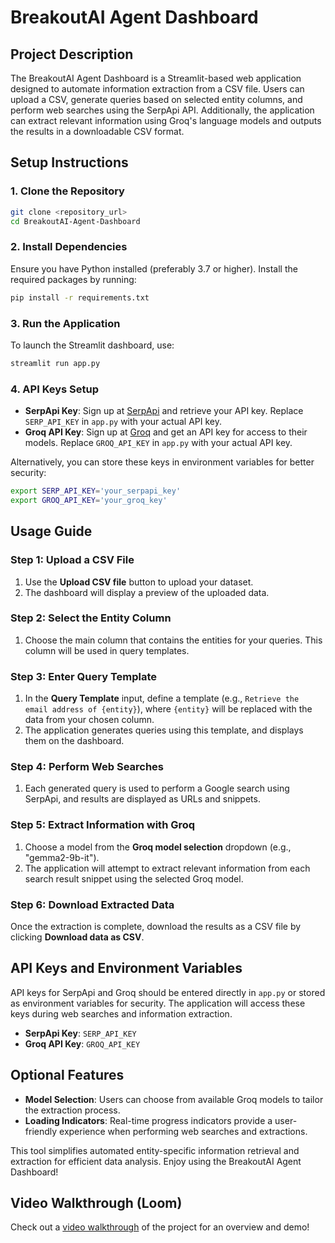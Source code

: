 # BreakoutAI Agent Dashboard

## Project Description
The BreakoutAI Agent Dashboard is a Streamlit-based web application designed to automate information extraction from a CSV file. Users can upload a CSV, generate queries based on selected entity columns, and perform web searches using the SerpApi API. Additionally, the application can extract relevant information using Groq's language models and outputs the results in a downloadable CSV format.

## Setup Instructions

### 1. Clone the Repository
```bash
git clone <repository_url>
cd BreakoutAI-Agent-Dashboard
```

### 2. Install Dependencies
Ensure you have Python installed (preferably 3.7 or higher). Install the required packages by running:
```bash
pip install -r requirements.txt
```

### 3. Run the Application
To launch the Streamlit dashboard, use:
```bash
streamlit run app.py
```

### 4. API Keys Setup
- **SerpApi Key**: Sign up at [SerpApi](https://serpapi.com/) and retrieve your API key. Replace `SERP_API_KEY` in `app.py` with your actual API key.
- **Groq API Key**: Sign up at [Groq](https://console.groq.com/keys) and get an API key for access to their models. Replace `GROQ_API_KEY` in `app.py` with your actual API key.

Alternatively, you can store these keys in environment variables for better security:
```bash
export SERP_API_KEY='your_serpapi_key'
export GROQ_API_KEY='your_groq_key'
```

## Usage Guide

### Step 1: Upload a CSV File
1. Use the **Upload CSV file** button to upload your dataset.
2. The dashboard will display a preview of the uploaded data.

### Step 2: Select the Entity Column
1. Choose the main column that contains the entities for your queries. This column will be used in query templates.

### Step 3: Enter Query Template
1. In the **Query Template** input, define a template (e.g., `Retrieve the email address of {entity}`), where `{entity}` will be replaced with the data from your chosen column.
2. The application generates queries using this template, and displays them on the dashboard.

### Step 4: Perform Web Searches
1. Each generated query is used to perform a Google search using SerpApi, and results are displayed as URLs and snippets.

### Step 5: Extract Information with Groq
1. Choose a model from the **Groq model selection** dropdown (e.g., "gemma2-9b-it").
2. The application will attempt to extract relevant information from each search result snippet using the selected Groq model.

### Step 6: Download Extracted Data
Once the extraction is complete, download the results as a CSV file by clicking **Download data as CSV**.

## API Keys and Environment Variables
API keys for SerpApi and Groq should be entered directly in `app.py` or stored as environment variables for security. The application will access these keys during web searches and information extraction.

- **SerpApi Key**: `SERP_API_KEY`
- **Groq API Key**: `GROQ_API_KEY`

## Optional Features
- **Model Selection**: Users can choose from available Groq models to tailor the extraction process.
- **Loading Indicators**: Real-time progress indicators provide a user-friendly experience when performing web searches and extractions. 

This tool simplifies automated entity-specific information retrieval and extraction for efficient data analysis. Enjoy using the BreakoutAI Agent Dashboard!

## Video Walkthrough (Loom)
Check out a [video walkthrough](https://www.loom.com/share/9190d2ab244f4d408f840c9ad40c5183?sid=398388f8-1018-484e-a8a8-0db821b9288d) of the project for an overview and demo!